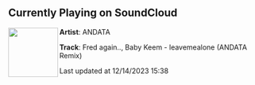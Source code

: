 ## Currently Playing on SoundCloud

[<img align="left" width="100" src="https://i1.sndcdn.com/artworks-MakMTfSmenNTIwtV-qcwKoQ-t500x500.jpg">](https://soundcloud.com/andata/fred-again-baby-keem-leavemealone-andata-remix-1)

**Artist**: ANDATA 

**Track**: Fred again.., Baby Keem - leavemealone (ANDATA Remix)

Last updated at 12/14/2023 15:38

